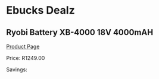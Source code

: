 
# Ebucks Dealz
## Ryobi Battery XB-4000 18V 4000mAH
[Product Page](https://www.ebucks.com/web/shop/productSelected.do?prodId=1201688418&catId=363410833)

Price: R1249.00

Savings: 


	